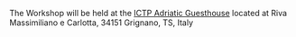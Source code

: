 <!-- Register to attend for free by **Thursday, April 27, 2023** on the [ICTP website](https://indico.ictp.it/event/10185)! -->
The Workshop will be held at the [ICTP Adriatic Guesthouse](https://www.ictp.it/building/adriatico-guesthouse) located at Riva Massimiliano e Carlotta, 34151 Grignano, TS, Italy